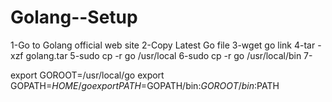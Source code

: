 # Golang--Setup


1-Go to Golang official web site 
2-Copy Latest Go file
3-wget go link
4-tar -xzf golang.tar
5-sudo cp -r go /usr/local
6-sudo cp -r go /usr/local/bin
7- 


export GOROOT=/usr/local/go
export GOPATH=$HOME/go
export PATH=$GOPATH/bin:$GOROOT/bin:$PATH
